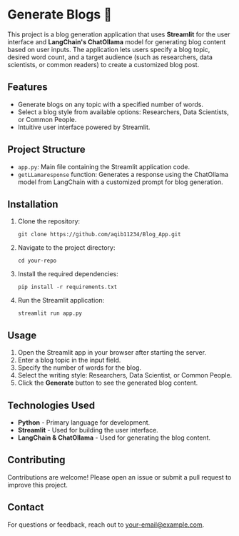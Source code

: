 <!DOCTYPE html>
<html lang="en">
<head>
  <meta charset="UTF-8">
  <meta name="viewport" content="width=device-width, initial-scale=1.0">
  
</head>
<body>

<h1>Generate Blogs 🤖</h1>

<p>This project is a blog generation application that uses <strong>Streamlit</strong> for the user interface and <strong>LangChain's ChatOllama</strong> model for generating blog content based on user inputs. The application lets users specify a blog topic, desired word count, and a target audience (such as researchers, data scientists, or common readers) to create a customized blog post.</p>

<h2>Features</h2>
<ul>
  <li>Generate blogs on any topic with a specified number of words.</li>
  <li>Select a blog style from available options: Researchers, Data Scientists, or Common People.</li>
  <li>Intuitive user interface powered by Streamlit.</li>
</ul>

<h2>Project Structure</h2>
<ul>
  <li><code>app.py</code>: Main file containing the Streamlit application code.</li>
  <li><code>getLLamaresponse</code> function: Generates a response using the ChatOllama model from LangChain with a customized prompt for blog generation.</li>
</ul>

<h2>Installation</h2>
<ol>
  <li>Clone the repository:
    <pre><code>git clone https://github.com/aqib11234/Blog_App.git</code></pre>
  </li>
  <li>Navigate to the project directory:
    <pre><code>cd your-repo</code></pre>
  </li>
  <li>Install the required dependencies:
    <pre><code>pip install -r requirements.txt</code></pre>
  </li>
  <li>Run the Streamlit application:
    <pre><code>streamlit run app.py</code></pre>
  </li>
</ol>

<h2>Usage</h2>
<ol>
  <li>Open the Streamlit app in your browser after starting the server.</li>
  <li>Enter a blog topic in the input field.</li>
  <li>Specify the number of words for the blog.</li>
  <li>Select the writing style: Researchers, Data Scientist, or Common People.</li>
  <li>Click the <strong>Generate</strong> button to see the generated blog content.</li>
</ol>

<h2>Technologies Used</h2>
<ul>
  <li><strong>Python</strong> - Primary language for development.</li>
  <li><strong>Streamlit</strong> - Used for building the user interface.</li>
  <li><strong>LangChain & ChatOllama</strong> - Used for generating the blog content.</li>
</ul>


<h2>Contributing</h2>
<p>Contributions are welcome! Please open an issue or submit a pull request to improve this project.</p>

<h2>Contact</h2>
<p>For questions or feedback, reach out to <a href="mailto:aqibjamal2002@gmail.com">your-email@example.com</a>.</p>

</body>
</html>

